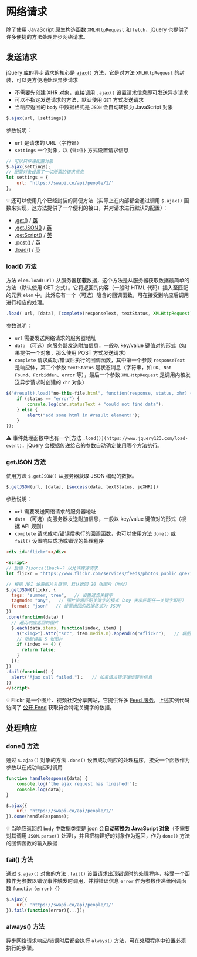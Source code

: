 # 网络请求
除了使用 JavaScript 原生构造函数 `XMLHttpRequest` 和 `fetch`，jQuery 也提供了许多便捷的方法处理异步网络请求。

## 发送请求
jQuery 库的异步请求的核心是 [`ajax()` 方法](https://api.jquery.com/jquery.ajax/)，它是对方法 `XMLHttpRequest` 的封装，可以更方便地处理异步请求

* 不需要先创建 XHR 对象，直接调用 `.ajax()` 设置请求信息即可发送异步请求
* 可以不指定发送请求的方法，默认使用 `GET` 方式发送请求
* 当响应返回的  `body` 中数据格式是 `JSON` 会自动转换为 JavaScript 对象

```js
$.ajax(url, [settings])
```

参数说明：

* `url` 是请求的 URL（字符串）
* `settings` 一个对象，以 `{键:值}` 方式设置请求信息

```js
// 可以只传递配置对象
$.ajax(settings);
// 配置对象设置了一切所需的请求信息
let settings = {
    url: 'https://swapi.co/api/people/1/'
};
```

:bulb: 还可以使用几个已经封装的简便方法（实际上在内部都会通过调用 `$.ajax()` 函数来实现，这方法提供了一个便利的接口，并对请求进行默认的配置）：

- [.get()](https://www.jquery123.com/jQuery.get/) / [英](http://api.jquery.com/jQuery.get/)
- [.getJSON()](https://www.jquery123.com/jQuery.getJSON/) / [英](http://api.jquery.com/jQuery.getJSON/)
- [.getScript()](https://www.jquery123.com/jQuery.getScript/) / [英](http://api.jquery.com/jQuery.getScript/)
- [.post()](https://www.jquery123.com/jQuery.post/) / [英](http://api.jquery.com/jQuery.post/)
- [.load()](https://www.jquery123.com/load/) / [英](http://api.jquery.com/load/)

### load() 方法
方法 `elem.load(url)` 从服务器**加载**数据，这个方法是从服务器获取数据最简单的方法（默认使用 GET 方式）。它将返回的内容（一般时 HTML 代码）插入至匹配的元素 `elem` 中。此外它有一个（可选）隐含的回调函数，可在接受到响应后调用进行相应的处理。

```js
.load( url, [data], [complete(responseText, textStatus, XMLHttpRequest)] )
```

参数说明：
* `url` 需要发送网络请求的服务器地址
* `data` （可选）向服务器发送附加信息，一般以 key/value 键值对的形式（如果提供一个对象，那么使用 POST 方式发送请求）
* `complete` 请求成功/错误后执行的回调函数，其中第一个参数 `responseText` 是响应体，第二个参数 `textStatus` 是状态消息（字符串，如 `OK`、`Not Found`、`Forbidden`、`error` 等），最后一个参数 `XMLHttpRequest` 是调用内核发送异步请求时创建的 `xhr` 对象）

```js
$("#result).load("no-this-file.html", function(response, status, xhr) {
    if (status == "error") {
        console.log(xhr.statusText + "could not find data");
    } else {
        alert("add some html in #result element!");
    }
});
```

:warning: 事件处理函数中也有一个[方法 `.load()](https://www.jquery123.com/load-event)`，jQuery 会根据传递给它的参数自动确定使用哪个方法执行。

### getJSON 方法
使用方法 `$.getJSON()` 从服务器获取 JSON 编码的数据。

```js
$.getJSON(url, [data], [success(data, textStatus, jqXHR)])
```

参数说明：
* `url` 需要发送网络请求的服务器地址
* `data` （可选）向服务器发送附加信息，一般以 key/value 键值对的形式（根据 API 规则）
* `complete` 请求成功/错误后执行的回调函数，也可以使用方法 `done()` 或 `fail()` 设置响应成功或错误的处理程序

```html
<div id="flickr"></div>

<script>
// 后缀 ?jsoncallback=? 以允许跨源请求
let flickr = "https://www.flickr.com/services/feeds/photos_public.gne?jsoncallback=?";

// 根据 API 设置图片关键词，默认返回 20 张图片（地址）
$.getJSON(flickr, {
  tags: "summer, tree",   // 设置过滤关键字
  tagmode: "any",   // 图片资源匹配关键字的模式（any 表示匹配任一关键字即可）
  format: "json"   // 设置返回的数据格式为 JSON
})
.done(function(data) {
  // 遍历响应返回的图片
  $.each(data.items, function(index, item) {
    $("<img>").attr("src", item.media.m).appendTo("#flickr");   // 将图片添加到页面 #flickr 元素中
    // 限制读取 5 张图片
    if (index == 4) {
      return false;
    }
  });
})
.fail(function() {
  alert("Ajax call failed.")；   // 如果请求错误弹出警告信息
})
</script>
```

:bulb: Flickr 是一个图片、视频社交分享网站，它提供许多 [Feed 服务](https://www.flickr.com/services/feeds/)，上述实例代码访问了 [公开 Feed](https://www.flickr.com/services/feeds/docs/photos_public/) 获取符合特定关键字的数据。

## 处理响应

### done() 方法
通过 `$.ajax()` 对象的方法 `.done()` 设置成功响应的处理程序，接受一个函数作为参数以在成功响应时调用

```js
function handleResponse(data) {
    console.log('the ajax request has finished!');
    console.log(data);
}

$.ajax({
    url: 'https://swapi.co/api/people/1/'
}).done(handleResponse);
```

:bulb: 当响应返回的  `body` 中数据类型是 json 会**自动转换为 JavaScript 对象**（不需要对其调用 `JSON.parse()` 处理），并且把构建好的对象作为返回，作为 `done()` 方法的回调函数的输入数据

### fail() 方法
通过 `$.ajax()` 对象的方法 `.fail()` 设置请求出现错误时的处理程序，接受一个函数作为参数以错误事件触发时调用，并将错误信息 `error` 作为参数传递给回调函数 `function(error) {}`

```js
$.ajax({
    url: 'https://swapi.co/api/people/1/'
}).fail(function(error){...});
```

### always() 方法
异步网络请求响应/错误时后都会执行 `always()` 方法，可在处理程序中设置必须执行的步骤。